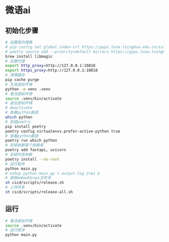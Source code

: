<!--
 * @Author: jackning 270580156@qq.com
 * @Date: 2024-08-31 14:04:32
 * @LastEditors: jackning 270580156@qq.com
 * @LastEditTime: 2024-12-27 12:49:35
 * @Description: bytedesk.com https://github.com/Bytedesk/bytedesk
 *   Please be aware of the BSL license restrictions before installing Bytedesk IM – 
 *  selling, reselling, or hosting Bytedesk IM as a service is a breach of the terms and automatically terminates your rights under the license. 
 *  仅支持企业内部员工自用，严禁私自用于销售、二次销售或者部署SaaS方式销售 
 *  Business Source License 1.1: https://github.com/Bytedesk/bytedesk/blob/main/LICENSE 
 *  contact: 270580156@qq.com 
 *  技术/商务联系：270580156@qq.com
 * Copyright (c) 2024 by bytedesk.com, All Rights Reserved. 
-->
# 微语ai

## 初始化步骤

```bash
# 设置国内镜像
# pip config set global.index-url https://pypi.tuna.tsinghua.edu.cn/simple
# poetry source add --priority=default mirrors https://pypi.tuna.tsinghua.edu.cn/simple/
brew install libmagic
# 设置代理
export http_proxy=http://127.0.0.1:10818
export https_proxy=http://127.0.0.1:10818
# 清理缓存
pip cache purge
# 生成虚拟环境
python -m venv .venv
# 激活虚拟环境
source .venv/bin/activate
# 退出虚拟环境
# deactivate
# 查看python路径
which python
# 安装poetry
pip install poetry
poetry config virtualenvs.prefer-active-python true
# 查看python路径
poetry run which python
# 安装依赖某个依赖库
poetry add fastapi, uvicorn
# 安装所有依赖
poetry install --no-root
# 运行程序
python main.py
# nohup python main.py > output.log 2>&1 &
# 排除embeddings文件夹
sh cicd/scripts/release.sh
# 上传所有
sh cicd/scripts/release-all.sh
```

## 运行

```bash
# 激活虚拟环境
source .venv/bin/activate
# 运行程序
python main.py
```
